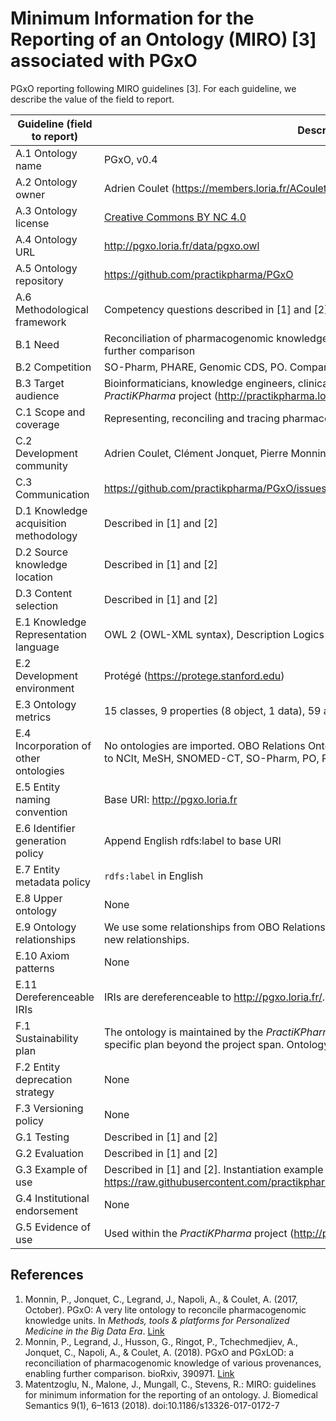 # Minimum Information for the Reporting of an Ontology (MIRO) [3] associated with PGxO

PGxO reporting following MIRO guidelines [3].
For each guideline, we describe the value of the field to report.

| Guideline (field to report) | Description |
|-----------------------------|-------------|
| A.1 Ontology name | PGxO, v0.4 |
| A.2 Ontology owner | Adrien Coulet (https://members.loria.fr/ACoulet/) |
| A.3 Ontology license | [Creative Commons BY NC 4.0](https://creativecommons.org/licenses/by-nc/4.0/) |
| A.4 Ontology URL | http://pgxo.loria.fr/data/pgxo.owl |
| A.5 Ontology repository | https://github.com/practikpharma/PGxO |
| A.6 Methodological framework | Competency questions described in [1] and [2] |
| B.1 Need | Reconciliation of pharmacogenomic knowledge units of various provenances, enabling further comparison |
| B.2 Competition | SO-Pharm, PHARE, Genomic CDS, PO. Comparison in [2] |
| B.3 Target audience | Bioinformaticians, knowledge engineers, clinical decision support systems. ANR _PractiKPharma_ project  (http://practikpharma.loria.fr) |
| C.1 Scope and coverage | Representing, reconciling and tracing pharmacogenomic knowledge units.|
| C.2 Development community | Adrien Coulet, Clément Jonquet, Pierre Monnin |
| C.3 Communication | https://github.com/practikpharma/PGxO/issues |
| D.1 Knowledge acquisition methodology | Described in [1] and [2] |
| D.2 Source knowledge location | Described in [1] and [2] |
| D.3 Content selection | Described in [1] and [2] |
| E.1 Knowledge Representation language | OWL 2 (OWL-XML syntax), Description Logics ALCI(D)
| E.2 Development environment | Protégé (https://protege.stanford.edu) |
| E.3 Ontology metrics | 15 classes, 9 properties (8 object, 1 data), 59 axioms, 16KB |
| E.4 Incorporation of other ontologies | No ontologies are imported. OBO Relations Ontology, DUL and PROV-O are used. Mappings to NCIt, MeSH, SNOMED-CT, SO-Pharm, PO, PHARE and Genomic CDS |
| E.5 Entity naming convention | Base URI: http://pgxo.loria.fr |
| E.6 Identifier generation policy | Append English rdfs:label to base URI |
| E.7 Entity metadata policy | ``rdfs:label`` in English |
| E.8 Upper ontology | None |
| E.9 Ontology relationships | We use some relationships from OBO Relations Ontology, DUL and PROV-O. We defined 4 new relationships. |
| E.10 Axiom patterns | None |
| E.11 Dereferenceable IRIs | IRIs are dereferenceable to http://pgxo.loria.fr/. Preferred prefix is ``pgxo``. |
| F.1 Sustainability plan | The ontology is maintained by the _PractiKPharma_ project (http://practikpharma.loria.fr/). No specific plan beyond the project span. Ontology is released on the NCBO BioPortal. |
| F.2 Entity deprecation strategy | None |
| F.3 Versioning policy | None |
| G.1 Testing | Described in [1] and [2] |
| G.2 Evaluation | Described in [1] and [2]  |
| G.3 Example of use | Described in [1] and [2]. Instantiation example available in  https://raw.githubusercontent.com/practikpharma/PGxO/master/doc/pgxo_with_instances.owl |
| G.4 Institutional endorsement | None |
| G.5 Evidence of use | Used within the _PractiKPharma_ project (http://practikpharma.loria.fr/) |

## References

1. Monnin, P., Jonquet, C., Legrand, J., Napoli, A., & Coulet, A. (2017, October).
PGxO: A very lite ontology to reconcile pharmacogenomic knowledge units.
In _Methods, tools & platforms for Personalized Medicine in the Big Data Era_.
[Link](https://hal.inria.fr/hal-01593184/document)
2. Monnin, P., Legrand, J., Husson, G., Ringot, P., Tchechmedjiev, A.,
Jonquet, C., Napoli, A., & Coulet, A. (2018). PGxO and PGxLOD: a reconciliation of pharmacogenomic knowledge of various provenances, enabling further comparison. bioRxiv, 390971. [Link](https://doi.org/10.1101/390971)
3. Matentzoglu, N., Malone, J., Mungall, C., Stevens, R.: MIRO: guidelines for
minimum information for the reporting of an ontology. J. Biomedical Semantics
9(1), 6–1613 (2018). doi:10.1186/s13326-017-0172-7
